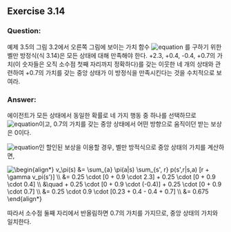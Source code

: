 ## Exercise 3.14

### Question:

예제 3.5의 그림 3.2에서 오른쪽 그림에 보이는 가치 함수 ![equation](https://latex.codecogs.com/svg.latex?v_\pi) 를 구하기 위한 벨만 방정식(식 3.14)은 모든 상태에 대해 만족해야 한다. +2.3, +0.4, -0.4, +0.7의 가치(이 숫자들은 오직 소수점 첫째 자리까지 정확하다)를 갖는 이웃한 네 개의 상태와 관련하여 +0.7의 가치를 갖는 중앙 상태가 이 방정식을 만족시킨다는 것을 수치적으로 보여라.

### Answer:

에이전트가 모든 상태에서 동일한 확률로 네 가지 행동 중 하나를 선택하므로 ![equation](https://latex.codecogs.com/svg.latex?\pi(a|s)=0.25)이고, 0.7의 가치를 갖는 중앙 상태에서 어떤 방향으로 움직이던 받는 보상은 0이다.

![equation](https://latex.codecogs.com/svg.latex?\gamma=0.9)인 할인된 보상을 이용할 경우, 벨만 방적식으로 중앙 상태의 가치를 계산하면,

<img src="https://latex.codecogs.com/svg.latex?\begin{align*}&space;v_\pi(s)&space;&=&space;\sum_{a}&space;\pi(a|s)&space;\sum_{s',&space;r}&space;p(s',r|s,a)&space;[r&space;&plus;&space;\gamma&space;v_pi(s')]&space;\\&space;&=&space;0.25&space;\cdot&space;[0&space;&plus;&space;0.9&space;\cdot&space;2.3]&space;&plus;&space;0.25&space;\cdot&space;[0&space;&plus;&space;0.9&space;\cdot&space;0.4]&space;\\&space;&\quad&space;&plus;&space;0.25&space;\cdot&space;[0&space;&plus;&space;0.9&space;\cdot&space;(-0.4)]&space;&plus;&space;0.25&space;\cdot&space;[0&space;&plus;&space;0.9&space;\cdot&space;0.7]&space;\\&space;&=&space;0.25&space;\cdot&space;0.9&space;\cdot&space;[0.23&space;&plus;&space;0.4&space;-&space;0.4&space;&plus;&space;0.7]&space;\\&space;&=&space;0.675&space;\end{align*}" title="\begin{align*} v_\pi(s) &= \sum_{a} \pi(a|s) \sum_{s', r} p(s',r|s,a) [r + \gamma v_pi(s')] \\ &= 0.25 \cdot [0 + 0.9 \cdot 2.3] + 0.25 \cdot [0 + 0.9 \cdot 0.4] \\ &\quad + 0.25 \cdot [0 + 0.9 \cdot (-0.4)] + 0.25 \cdot [0 + 0.9 \cdot 0.7] \\ &= 0.25 \cdot 0.9 \cdot [0.23 + 0.4 - 0.4 + 0.7] \\ &= 0.675 \end{align*}" />

따라서 소수점 둘째 자리에서 반올림하면 0.7의 가치를 가지므로, 중앙 상태의 가치와 일치한다.